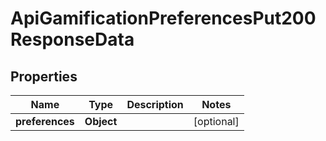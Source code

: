 

# ApiGamificationPreferencesPut200ResponseData


## Properties

| Name | Type | Description | Notes |
|------------ | ------------- | ------------- | -------------|
|**preferences** | **Object** |  |  [optional] |



